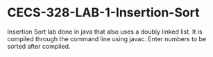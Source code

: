 # CECS-328-LAB-1-Insertion-Sort
Insertion Sort lab done in java that also uses a doubly linked list. It is compiled through the command line using javac. Enter numbers to be sorted after compiled.  
